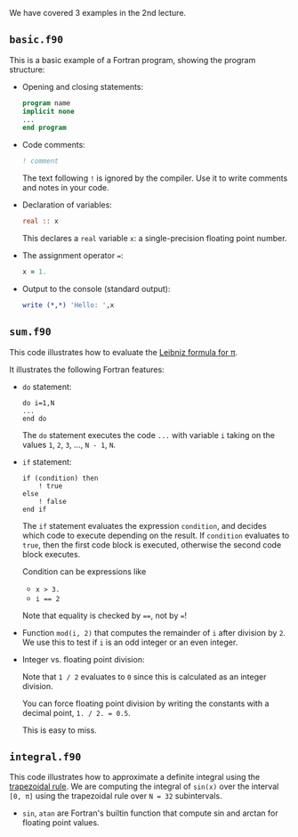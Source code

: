We have covered 3 examples in the 2nd lecture.

## `basic.f90`

This is a basic example of a Fortran program, showing the program
structure:

- Opening and closing statements:

    ```fortran
    program name
    implicit none
    ...
    end program
    ```

- Code comments:

    ```fortran
    ! comment
    ```

    The text following `!` is ignored by the compiler. Use it to write
    comments and notes in your code.

- Declaration of variables:

    ```fortran
    real :: x
    ```

    This declares a `real` variable `x`: a single-precision floating point number.

- The assignment operator `=`:

    ```fortran
    x = 1.
    ```

- Output to the console (standard output):

    ```fortran
    write (*,*) 'Hello: ',x
    ```
## `sum.f90`

This code illustrates how to evaluate the [Leibniz formula for
π](https://en.wikipedia.org/wiki/Leibniz_formula_for_%CF%80).

It illustrates the following Fortran features:

- `do` statement:

    ```formula
    do i=1,N
    ...
    end do
    ```

    The `do` statement executes the code `...` with variable `i` taking
    on the values `1`, `2`, `3`, ..., `N - 1`, `N`.

- `if` statement:

    ```formula
    if (condition) then
        ! true
    else
        ! false
    end if
    ```

    The `if` statement evaluates the expression `condition`, and decides
    which code to execute depending on the result. If `condition`
    evaluates to `true`, then the first code block is executed,
    otherwise the second code block executes.

    Condition can be expressions like

     - `x > 3.`
     - `i == 2`

    Note that equality is checked by `==`, not by `=`!

- Function `mod(i, 2)` that computes the remainder of `i` after division
  by `2`. We use this to test if `i` is an odd integer or an even integer.

- Integer vs. floating point division:

    Note that `1 / 2` evaluates to `0` since this is calculated as an
    integer division.

    You can force floating point division by writing the constants with
    a decimal point, `1. / 2. = 0.5`.

    This is easy to miss.

## `integral.f90`

This code illustrates how to approximate a definite integral using the
[trapezoidal rule](https://en.wikipedia.org/wiki/Trapezoidal_rule). We
are computing the integral of `sin(x)` over the interval `[0, π]` using
the trapezoidal rule over `N = 32` subintervals.

- `sin`, `atan` are Fortran's builtin function that compute sin and
  arctan for floating point values.
